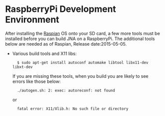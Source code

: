 RaspberryPi Development Environment
===================================

After installing the [Raspian](http://downloads.raspberrypi.org/raspbian_latest) OS onto your SD card, a few more tools must be installed before you can build JNA on a
RaspberryPi. The additional tools below are needed as of Raspian, Release date:2015-05-05.

* Various build tools and X11 libs:

        $ sudo apt-get install autoconf automake libtool libx11-dev libxt-dev

    If you are missing these tools, when you build you are likely to see errors like those below:
  
        ./autogen.sh: 2: exec: autoreconf: not found
     
    or
        
        fatal error: X11/Xlib.h: No such file or directory

        
